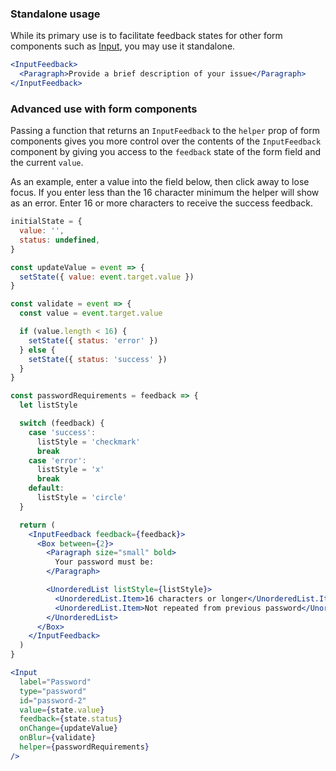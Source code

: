 ### Standalone usage

While its primary use is to facilitate feedback states for other form components such as [Input](#input), you may use it standalone.

```jsx
<InputFeedback>
  <Paragraph>Provide a brief description of your issue</Paragraph>
</InputFeedback>
```

### Advanced use with form components

Passing a function that returns an `InputFeedback` to the `helper` prop of form components gives you more control over the
contents of the `InputFeedback` component by giving you access to the `feedback` state of the form field and the current `value`.

As an example, enter a value into the field below, then click away to lose focus. If you enter less than the 16
character minimum the helper will show as an error. Enter 16 or more characters to receive the success feedback.

```jsx
initialState = {
  value: '',
  status: undefined,
}

const updateValue = event => {
  setState({ value: event.target.value })
}

const validate = event => {
  const value = event.target.value

  if (value.length < 16) {
    setState({ status: 'error' })
  } else {
    setState({ status: 'success' })
  }
}

const passwordRequirements = feedback => {
  let listStyle

  switch (feedback) {
    case 'success':
      listStyle = 'checkmark'
      break
    case 'error':
      listStyle = 'x'
      break
    default:
      listStyle = 'circle'
  }

  return (
    <InputFeedback feedback={feedback}>
      <Box between={2}>
        <Paragraph size="small" bold>
          Your password must be:
        </Paragraph>

        <UnorderedList listStyle={listStyle}>
          <UnorderedList.Item>16 characters or longer</UnorderedList.Item>
          <UnorderedList.Item>Not repeated from previous password</UnorderedList.Item>
        </UnorderedList>
      </Box>
    </InputFeedback>
  )
}

<Input
  label="Password"
  type="password"
  id="password-2"
  value={state.value}
  feedback={state.status}
  onChange={updateValue}
  onBlur={validate}
  helper={passwordRequirements}
/>
```
